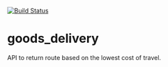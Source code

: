 [![Build Status](https://travis-ci.org/rafaelhenrique/goods_delivery.svg?branch=master)](https://travis-ci.org/rafaelhenrique/goods_delivery)

# goods_delivery

API to return route based on the lowest cost of travel.

